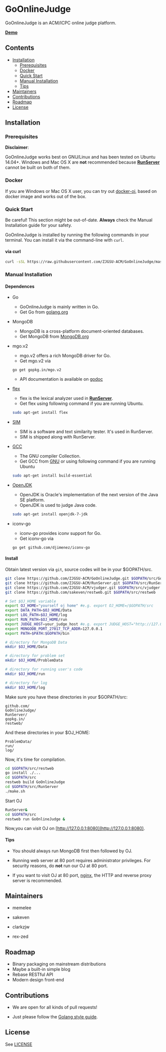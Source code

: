 # GoOnlineJudge

GoOnlineJudge is an ACM/ICPC online judge platform.

[**Demo**](http://acm.zjgsu.edu.cn)

## Contents
+ [Installation](https://github.com/ZJGSU-ACM/GoOnlineJudge#installation)
	+ [Prerequisites](https://github.com/ZJGSU-ACM/GoOnlineJudge#prerequisites)
	+ [Docker](https://github.com/ZJGSU-ACM/GoOnlineJudge#docker)
	+ [Quick Start](https://github.com/ZJGSU-ACM/GoOnlineJudge#quick-start)
	+ [Manual Installation](https://github.com/ZJGSU-ACM/GoOnlineJudge#manual-installation)
	+ [Tips](https://github.com/ZJGSU-ACM/GoOnlineJudge#tips)
+ [Maintainers](https://github.com/ZJGSU-ACM/GoOnlineJudge#maintainers)
+ [Contributions](https://github.com/ZJGSU-ACM/GoOnlineJudge#contributions)
+ [Roadmap](https://github.com/ZJGSU-ACM/GoOnlineJudge#roadmap)
+ [License](https://github.com/ZJGSU-ACM/GoOnlineJudge#license)

## Installation
### Prerequisites

**Disclaimer**:

GoOnlineJudge works best on GNU/Linux and has been tested on Ubuntu 14.04+. Windows and Mac OS X are **not** recommended because [**RunServer**](https://github.com/ZJGSU-ACM/RunServer) cannot be built on both of them. 

### Docker

If you are Windows or Mac OS X user, you can try out [docker-oj](https://github.com/ZJGSU-ACM/docker-oj), based on docker image and works out of the box.

### Quick Start

Be careful! This section might be out-of-date. **Always** check the Manual Installation guide for your safety.

GoOnlineJudge is installed by running the following commands in your terminal. You can install it via the command-line with  `curl`.

#### via curl
```bash
curl -sSL https://raw.githubusercontent.com/ZJGSU-ACM/GoOnlineJudge/master/install.sh | sh
```

### Manual Installation
#### Dependences
+ Go
  + GoOnlineJudge is mainly written in Go. 
  + Get Go from [golang.org](http://golang.org)

+ MongoDB
  + MongoDB is a cross-platform document-oriented databases.
  + Get MongoDB from [MongoDB.org](https://www.mongodb.org/)

+ mgo.v2
  + mgo.v2 offers a rich MongoDB driver for Go.
  + Get mgo.v2 via
  ```
  go get gopkg.in/mgo.v2
  ```
  + API documentation is available on [godoc](http://godoc.org/gopkg.in/mgo.v2)

+ [flex](http://flex.sourceforge.net/)
  + flex is the lexical analyzer used in [**RunServer**](https://github.com/ZJGSU-ACM/RunServer).
  + Get flex using following command if you are running Ubuntu.
  ```bash
  sudo apt-get install flex
  ```

+ [SIM](http://www.dickgrune.com/Programs/similarity_tester/)
  + SIM is a software and text similarity tester. It's used in RunServer.
  + SIM is shipped along with RunServer.

+ [GCC](https://gcc.gnu.org/)
  + The GNU compiler Collection.
  + Get GCC from [GNU](https://gcc.gnu.org) or using following command if you are running Ubuntu
  ```bash
  sudo apt-get install build-essential
  ``` 

+ [OpenJDK](http://openjdk.java.net/)
  + OpenJDK is Oracle's implementation of the next version of the Java SE platform.
  + OpenJDK is used to judge Java code.
  ```bash
  sudo apt-get install openjdk-7-jdk
  ```

+ iconv-go
  + iconv-go provides iconv support for Go.
  + Get iconv-go via
  ```
  go get github.com/djimenez/iconv-go
  ```

#### Install

Obtain latest version via `git`, source codes will be in your $GOPATH/src. 
```bash
git clone https://github.com/ZJGSU-ACM/GoOnlineJudge.git $GOPATH/src/GoOnlineJudge
git clone https://github.com/ZJGSU-ACM/RunServer.git $GOPATH/src/RunServer
git clone https://github.com/ZJGSU-ACM/vjudger.git $GOPATH/src/vjudger
git clone https://github.com/sakeven/restweb.git $GOPATH/src/restweb
```

```bash
# Set $OJ_HOME variable
export OJ_HOME="yourself oj home" #e.g. export OJ_HOME=/$GOPATH/src
export DATA_PATH=$OJ_HOME/Data
export LOG_PATH=$OJ_HOME/log
export RUN_PATH=$OJ_HOME/run
export JUDGE_HOST=your_judge_host #e.g. export JUDGE_HOST="http://127.0.0.1:8888"
export MONGODB_PORT_27017_TCP_ADDR=127.0.0.1
export PATH=$PATH:$GOPATH/bin

# directory for MongoDB Data
mkdir $OJ_HOME/Data

# directory for problem set
mkdir $OJ_HOME/ProblemData

# directory for running user's code
mkdir $OJ_HOME/run

# directory for log
mkdir $OJ_HOME/log
```

Make sure you have these directories in your $GOPATH/src:

```
github.com/  
GoOnlineJudge/  
RunServer/  
gopkg.in/  
restweb/  
```

And these directories in your $OJ_HOME:

```
ProblemData/  
run/  
log/  
```

Now, it's time for compilation.
```bash
cd $GOPATH/src/restweb
go install ./...
cd $GOPATH/src
restweb build GoOnlineJudge
cd $GOPATH/src/RunServer
./make.sh
```

Start OJ
```bash
RunServer&
cd $GOPATH/src
restweb run GoOnlineJudge &
```
Now,you can visit OJ on [http://127.0.0.1:8080](http://127.0.0.1:8080).

#### Tips

+ You should always run MongoDB first then followed by OJ.

+ Running web server at 80 port requires administrator privileges. For security reasons, do **not** run our OJ at 80 port.

+ If you want to visit OJ at 80 port, [nginx](http://nginx.org), the HTTP and reverse proxy server is recommended.

## Maintainers

+ memelee

+ sakeven

+ clarkzjw

+ rex-zed

## Roadmap
+ Binary packaging on mainstream distributions
+ Maybe a built-in simple blog
+ Rebase RESTful API
+ Modern design front-end

## Contributions
+ We are open for all kinds of pull requests!

+ Just please follow the [Golang style guide](./docs/Golang_Style_Guide.md).

## License
See [LICENSE](LICENSE)
